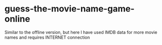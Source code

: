 # guess-the-movie-name-game-online
Similar to the offline version, but here I have used IMDB data for more movie names and requires INTERNET connection
